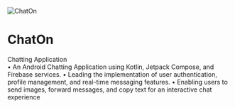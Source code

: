 ![ChatOn](https://github.com/rohillanishant/ChatOn/assets/67462478/304a0ec1-ff68-4bbc-bf6d-6421ba2d4b3d)
# ChatOn
Chatting Application  
• An Android Chatting Application using Kotlin, Jetpack Compose, and Firebase services.
• Leading the implementation of user authentication, profile management, and real-time messaging features.
• Enabling users to send images, forward messages, and copy text for an interactive chat experience
